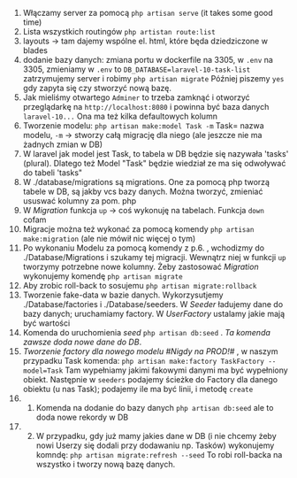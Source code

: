 1. Włączamy server za pomocą `php artisan serve` (it takes some good time)
2. Lista wszystkich routingów `php artistan route:list`
3. layouts -> tam dajemy wspólne el. html, które będa dziedziczone w blades
4. dodanie bazy danych: zmiana portu w dockerfile na 3305, w `.env` na 3305, zmieniamy w `.env` to `DB_DATABASE=laravel-10-task-list` zatrzymujemy server i robimy `php artisan migrate` Później piszemy `yes` gdy zapyta się czy stworzyć nową bazę. 
5. Jak mieliśmy otwartego `Adminer` to trzeba zamknąć i otworzyć przeglądarkę na `http://localhost:8080` i powinna być baza danych `laravel-10...` Ona ma też kilka defaultowych kolumn
6. Tworzenie modelu: `php artisan make:model Task -m` Task= nazwa modelu, `-m` -> stworzy całą migrację dla niego (ale jeszcze nie ma żadnych zmian w DB)
7. W laravel jak model jest Task, to tabela w DB będzie się nazywała 'tasks' (plural). Dlatego też Model "Task" będzie wiedział ze ma się odwoływać do tabeli 'tasks"
8. W ./database/migrations są migrations. One za pomocą php tworzą tabele w DB, są jakby vcs bazy danych. Można tworzyć, zmieniać ususwać kolumny za pom. php
9. W *Migration*  funkcja `up` -> coś wykonuję na tabelach. Funkcja `down` cofam
10. Migracje można też wykonać za pomocą komendy `php artisan make:migration` (ale nie mówił nic więcej o tym)
11. Po wykonaniu Modelu za pomocą komendy z p.6. , wchodizmy do ./Database/Migrations i szukamy tej migracji. Wewnątrz niej w funkcji `up` tworzymy potrzebne nowe kolumny. Żeby zastosować *Migration* wykonujemy komendę `php artisan migrate`
12. Aby zrobic roll-back to sosujemu `php artisan migrate:rollback`
13. Tworzenie fake-data w bazie danych. Wykorzysutjemy ./Database/factories i ./Database/seeders. W *Seeder* ładujemy dane do bazy danych; uruchamiamy factory. W *UserFactory* ustalamy jakie mają być wartości
14. Komenda do uruchomienia *seed* `php artisan db:seed` . *Ta komenda zawsze doda nowe dane do DB*. 
15. *Tworzenie factory dla nowego modelu #Nigdy na PROD!#* , w naszym przypadku Task komenda: `php artisan make:factory TaskFactory --model=Task` Tam wypełniamy jakimi fakowymi danymi ma być wypełniony obiekt. Następnie w `seeders` podajemy  ścieżke do Factory dla danego obiektu (u nas Task); podajemy ile ma być linii, i metodę `create`
15. 1. Komenda na dodanie do bazy danych `php artisan db:seed` ale to doda nowe rekordy w DB
15. 2. W przypadku, gdy już mamy jakies dane w DB (i nie chcemy żeby nowi Userzy się dodali przy dodawaniu np. Tasków) wykonujemy komndę: `php artisan migrate:refresh --seed` To robi roll-backa na wszystko i tworzy nową bazę danych.